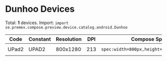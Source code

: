 # Dunhoo Devices

Total: **1** devices. Import: `import se.premex.compose.preview.device.catalog.android.Dunhoo`

| Code | Constant | Resolution | DPI | Compose Spec | Preview Usage |
|------|----------|------------|-----|-------------|---------------|
| UPad2 | UPAD2 | 800x1280 | 213 | `spec:width=800px,height=1280px,dpi=213` | `@Preview(device = Dunhoo.UPAD2)` |

<!-- Generated automatically. Do not edit manually. -->
